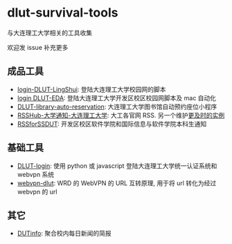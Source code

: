 # dlut-survival-tools
与大连理工大学相关的工具收集

欢迎发 issue 补充更多

## 成品工具
- [login-DLUT-LingShui](https://github.com/YuanyeMa/login-DLUT-LingShui): 登陆大连理工大学校园网的脚本
- [login DLUT-EDA](https://github.com/Augists/dlut-eda-shell-login): 登陆大连理工大学开发区校区校园网脚本及 mac 自动化
- [DLUT-library-auto-reservation](https://github.com/ShuaichiLi/DLUT-library-auto-reservation): 大连理工大学图书馆自动预约座位小程序
- [RSSHub-大学通知-大连理工大学](https://docs.rsshub.app/university.html#da-lian-li-gong-da-xue): 大工各官网 RSS. 另一个维护[更及时的实例](https://rsshub.beautyyu.one/)
- [RSSforSSDUT](https://github.com/Augists/RSSforSSDUT): 开发区校区软件学院和国际信息与软件学院本科生通知

## 基础工具
- [DLUT-login](https://github.com/BeautyYuYanli/DLUT-login): 使用 python 或 javascript 登陆大连理工大学统一认证系统和 webvpn 系统
- [webvpn-dlut](https://github.com/ESWZY/webvpn-dlut): WRD 的 WebVPN 的 URL 互转原理, 用于将 url 转化为经过 webvpn 的 url

## 其它
- [DUTinfo](https://dutinfo.beautyyu.one/): 聚合校内每日新闻的简报
